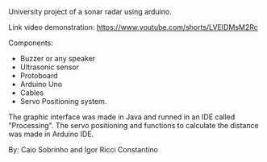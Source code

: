 University project of a sonar radar using arduino.

Link video demonstration: https://www.youtube.com/shorts/LVEIDMsM2Rc

Components:
- Buzzer or any speaker
- Ultrasonic sensor
- Protoboard
- Arduino Uno
- Cables
- Servo Positioning system.

The graphic interface was made in Java and runned in an IDE called "Processing".
The servo positioning and functions to calculate the distance was made in Arduino IDE. 

By: Caio Sobrinho and Igor Ricci Constantino
